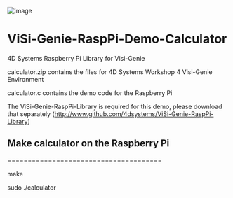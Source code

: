 ![image](http://www.4dsystems.com.au/imagenes/header.png)

ViSi-Genie-RaspPi-Demo-Calculator
=================================

4D Systems Raspberry Pi Library for Visi-Genie


calculator.zip contains the files for 4D Systems Workshop 4 Visi-Genie Environment

calculator.c contains the demo code for the Raspberry Pi

The ViSi-Genie-RaspPi-Library is required for this demo, please download that separately (http://www.github.com/4dsystems/ViSi-Genie-RaspPi-Library)


## Make calculator on the Raspberry Pi
======================================

  make

  sudo ./calculator
